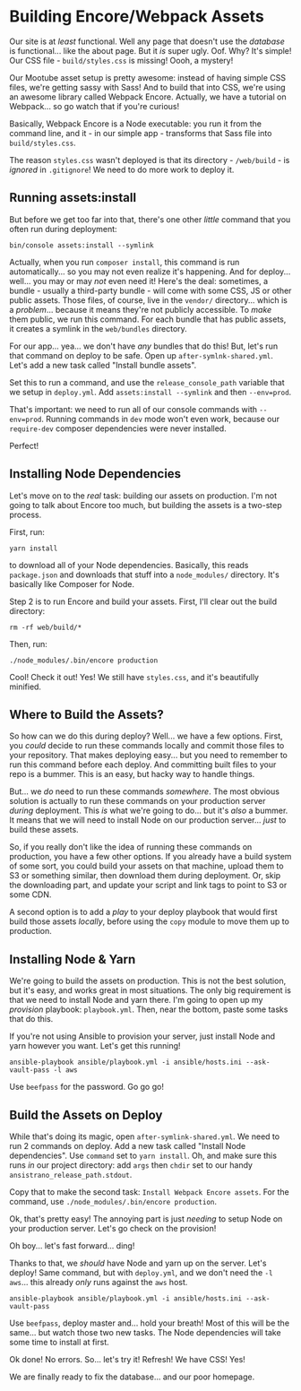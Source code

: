 # Building Encore/Webpack Assets

Our site is at *least* functional. Well any page that doesn't use the *database*
is functional... like the about page. But it *is* super ugly. Oof. Why? It's
simple! Our CSS file - `build/styles.css` is missing! Oooh, a mystery!

Our Mootube asset setup is pretty awesome: instead of having simple CSS files,
we're getting sassy with Sass! And to build that into CSS, we're using an awesome
library called Webpack Encore. Actually, we have a tutorial on Webpack... so go watch
that if you're curious!

Basically, Webpack Encore is a Node executable: you run it from the command
line, and it - in our simple app - transforms that Sass file into `build/styles.css`.

The reason `styles.css` wasn't deployed is that its directory - `/web/build` -
is *ignored* in `.gitignore`! We need to do more work to deploy it.

## Running assets:install

But before we get too far into that, there's one other *little* command that you
often run during deployment:

```terminal
bin/console assets:install --symlink
```

Actually, when you run `composer install`, this command is run automatically...
so you may not even realize it's happening. And for deploy... well... you may or
may *not* even need it! Here's the deal: sometimes, a bundle - usually a third-party
bundle - will come with some CSS, JS or other public assets. Those files, of course,
live in the `vendor/` directory... which is a *problem*... because it means they're
not publicly accessible. To *make* them public, we run this command. For each bundle
that has public assets, it creates a symlink in the `web/bundles` directory.

For our app... yea... we don't have *any* bundles that do this! But, let's run
that command on deploy to be safe. Open up `after-symlnk-shared.yml`. Let's add
a new task called "Install bundle assets".

Set this to run a command, and use the `release_console_path` variable that we
setup in `deploy.yml`. Add `assets:install --symlink` and then `--env=prod`.

That's important: we need to run all of our console commands with `--env=prod`.
Running commands in `dev` mode won't even work, because our `require-dev` composer
dependencies were never installed.

Perfect!

## Installing Node Dependencies

Let's move on to the *real* task: building our assets on production. I'm not going
to talk about Encore too much, but building the assets is a two-step process.

First, run:

```terminal
yarn install
```

to download all of your Node dependencies. Basically, this reads `package.json` and
downloads that stuff into a `node_modules/` directory. It's basically like Composer
for Node.

Step 2 is to run Encore and build your assets. First, I'll clear out the build
directory:

```terminal
rm -rf web/build/*
```

Then, run:

```terminal
./node_modules/.bin/encore production
```

Cool! Check it out! Yes! We still have `styles.css`, and it's beautifully minified.

## Where to Build the Assets?

So how can we do this during deploy? Well... we have a few options. First, you *could*
decide to run these commands locally and commit those files to your repository. That
makes deploying easy... but you need to remember to run this command before each
deploy. And committing built files to your repo is a bummer. This is an easy, but
hacky way to handle things.

But... we *do* need to run these commands *somewhere*. The most obvious solution
is actually to run these commands on your production server *during* deployment.
This *is* what we're going to do... but it's *also* a bummer. It means that we will
need to install Node on our production server... *just* to build these assets.

So, if you really don't like the idea of running these commands on production, you
have a few other options. If you already have a build system of some sort, you could
build your assets on that machine, upload them to S3 or something similar, then download
them during deployment. Or, skip the downloading part, and update your script
and link tags to point to S3 or some CDN.

A second option is to add a  *play* to your deploy playbook that would first build
those assets *locally*, before using the `copy` module to move them up to production.

## Installing Node & Yarn

We're going to build the assets on production. This is not the best solution, but
it's easy, and works great in most situations. The only big requirement is that
we need to install Node and yarn there. I'm going to open up my *provision* playbook:
`playbook.yml`. Then, near the bottom, paste some tasks that do this.

If you're not using Ansible to provision your server, just install Node and yarn
however you want. Let's get this running!

```terminal
ansible-playbook ansible/playbook.yml -i ansible/hosts.ini --ask-vault-pass -l aws
```

Use `beefpass` for the password. Go go go!

## Build the Assets on Deploy

While that's doing its magic, open `after-symlink-shared.yml`. We need to run 2 commands on
deploy. Add a new task called "Install Node dependencies". Use `command` set
to `yarn install`. Oh, and make sure this runs *in* our project directory: add `args`
then `chdir` set to our handy `ansistrano_release_path.stdout`.

Copy that to make the second task: `Install Webpack Encore assets`. For the command,
use `./node_modules/.bin/encore production`.

Ok, that's pretty easy! The annoying part is just *needing* to setup Node on your
production server. Let's go check on the provision!

Oh boy... let's fast forward... ding!

Thanks to that, we *should* have Node and yarn up on the server. Let's deploy!
Same command, but with `deploy.yml`, and we don't need the `-l aws`... this already
*only* runs against the `aws` host.

```terminal-silent
ansible-playbook ansible/playbook.yml -i ansible/hosts.ini --ask-vault-pass
```

Use `beefpass`, deploy master and... hold your breath! Most of this will be the
same... but watch those two new tasks. The Node dependencies will take some time
to install at first.

Ok done! No errors. So... let's try it! Refresh! We have CSS! Yes!

We are finally ready to fix the database... and our poor homepage.

